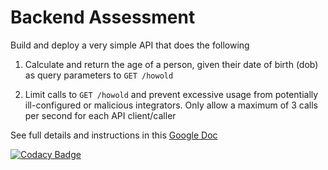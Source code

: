 # Backend Assessment

Build and deploy a very simple API that does the following

1. Calculate and return the age of a person, given their date of birth (dob) as query parameters to `GET /howold`

2. Limit calls to `GET /howold` and prevent excessive usage from potentially ill-configured or malicious integrators.
   Only allow a maximum of 3 calls per second for each API client/caller

See full details and instructions in
this [Google Doc](https://docs.google.com/document/d/1ma5vKz0j34gwI9WYrZddMM1ENlQddGOVFJ5qdSq2QlQ)

[![Codacy Badge](https://app.codacy.com/project/badge/Grade/20e4922c8cd04a00945db4e2d4626934)](https://www.codacy.com/gh/Brumelove/talentQlAssesment/dashboard?utm_source=github.com&amp;utm_medium=referral&amp;utm_content=Brumelove/talentQlAssesment&amp;utm_campaign=Badge_Grade)